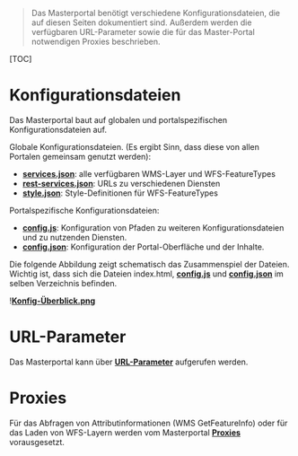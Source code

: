 >Das Masterportal benötigt verschiedene Konfigurationsdateien, die auf diesen Seiten dokumentiert sind. Außerdem werden die verfügbaren URL-Parameter sowie die für das Master-Portal notwendigen Proxies beschrieben.

[TOC]

# Konfigurationsdateien #
Das Masterportal baut auf globalen und portalspezifischen Konfigurationsdateien auf.

Globale Konfigurationsdateien. (Es ergibt Sinn, dass diese von allen Portalen gemeinsam genutzt werden):

* **[services.json](services.json.de.md)**:  alle verfügbaren WMS-Layer und WFS-FeatureTypes
* **[rest-services.json](rest-services.json.de.md)**: URLs zu verschiedenen Diensten
* **[style.json](style.json.de.md)**: Style-Definitionen für WFS-FeatureTypes

Portalspezifische Konfigurationsdateien:

* **[config.js](config.js.de.md)**: Konfiguration von Pfaden zu weiteren Konfigurationsdateien und zu nutzenden Diensten.
* **[config.json](config.json.de.md)**: Konfiguration der Portal-Oberfläche und der Inhalte.

Die folgende Abbildung zeigt schematisch das Zusammenspiel der Dateien. Wichtig ist, dass sich die Dateien index.html, **[config.js](config.js.de.md)** und **[config.json](config.json.de.md)** im selben Verzeichnis befinden.

!**[Konfig-Überblick.png](Konfig-Überblick.de.png)**

# URL-Parameter #
Das Masterportal kann über **[URL-Parameter](urlParameter.de.md)** aufgerufen werden.

# Proxies #
Für das Abfragen von Attributinformationen (WMS GetFeatureInfo) oder für das Laden von WFS-Layern werden vom Masterportal **[Proxies](proxy.de.md)** vorausgesetzt.

